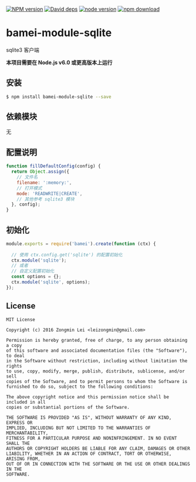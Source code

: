 [![NPM version][npm-image]][npm-url]
[![David deps][david-image]][david-url]
[![node version][node-image]][node-url]
[![npm download][download-image]][download-url]

[npm-image]: https://img.shields.io/npm/v/bamei-module-sqlite.svg?style=flat-square
[npm-url]: https://npmjs.org/package/bamei-module-sqlite
[david-image]: https://img.shields.io/david/leizongmin/bamei.svg?style=flat-square
[david-url]: https://david-dm.org/leizongmin/bamei
[node-image]: https://img.shields.io/badge/node.js-%3E=_4.0-green.svg?style=flat-square
[node-url]: http://nodejs.org/download/
[download-image]: https://img.shields.io/npm/dm/bamei-module-sqlite.svg?style=flat-square
[download-url]: https://npmjs.org/package/bamei-module-sqlite

# bamei-module-sqlite

sqlite3 客户端

**本项目需要在 Node.js v6.0 或更高版本上运行**

## 安装

```bash
$ npm install bamei-module-sqlite --save
```

## 依赖模块

无


## 配置说明

```javascript
function fillDefaultConfig(config) {
  return Object.assign({
    // 文件名
    filename: ':memory:',
    // 打开模式
    mode: 'READWRITE|CREATE',
    // 其他参考 sqlite3 模块
  }, config);
}
```

## 初始化

```javascript
module.exports = require('bamei').create(function (ctx) {
  
  // 使用 ctx.config.get('sqlite') 的配置初始化
  ctx.module('sqlite');
  // 或者
  // 自定义配置初始化
  const options = {};
  ctx.module('sqlite', options);
});
```



## License

```
MIT License

Copyright (c) 2016 Zongmin Lei <leizongmin@gmail.com>

Permission is hereby granted, free of charge, to any person obtaining a copy
of this software and associated documentation files (the "Software"), to deal
in the Software without restriction, including without limitation the rights
to use, copy, modify, merge, publish, distribute, sublicense, and/or sell
copies of the Software, and to permit persons to whom the Software is
furnished to do so, subject to the following conditions:

The above copyright notice and this permission notice shall be included in all
copies or substantial portions of the Software.

THE SOFTWARE IS PROVIDED "AS IS", WITHOUT WARRANTY OF ANY KIND, EXPRESS OR
IMPLIED, INCLUDING BUT NOT LIMITED TO THE WARRANTIES OF MERCHANTABILITY,
FITNESS FOR A PARTICULAR PURPOSE AND NONINFRINGEMENT. IN NO EVENT SHALL THE
AUTHORS OR COPYRIGHT HOLDERS BE LIABLE FOR ANY CLAIM, DAMAGES OR OTHER
LIABILITY, WHETHER IN AN ACTION OF CONTRACT, TORT OR OTHERWISE, ARISING FROM,
OUT OF OR IN CONNECTION WITH THE SOFTWARE OR THE USE OR OTHER DEALINGS IN THE
SOFTWARE.
```
